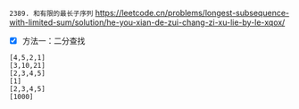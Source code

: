 
`2389. 和有限的最长子序列` https://leetcode.cn/problems/longest-subsequence-with-limited-sum/solution/he-you-xian-de-zui-chang-zi-xu-lie-by-le-xqox/
- [x] 方法一：二分查找

```
[4,5,2,1]
[3,10,21]
[2,3,4,5]
[1]
[2,3,4,5]
[1000]
```
